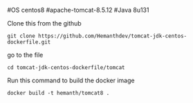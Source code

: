#OS centos8
#apache-tomcat-8.5.12
#Java  8u131


 Clone this from the github

```
git clone https://github.com/Hemanthdev/tomcat-jdk-centos-dockerfile.git
```

 go to the file
```
cd tomcat-jdk-centos-dockerfile/tomcat
```
Run this command to build the docker image
```
docker build -t hemanth/tomcat8 .
```
